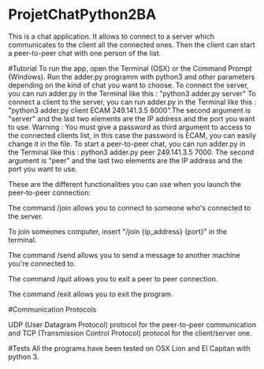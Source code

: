 # ProjetChatPython2BA
This is a chat application. It allows to connect to a server which communicates to the client all the connected ones. Then the client can start a peer-to-peer chat with one person of the list.

#Tutorial
To run the app, open the Terminal (OSX) or the Command Prompt (Windows). Run the adder.py programm with python3 and other parameters depending on the kind of chat you want to choose.
To connect the server, you can run adder.py in the Terminal like this : "python3 adder.py server"
To connect a client to the server, you can run adder.py in the Terminal like this : "python3 adder.py client ECAM 249.141.3.5 8000".The second argument is "server" and the last two elements are the IP address and the port you want to use.
Warning : You must give a password as third argument to access to the connected clients list, in this case the password is ECAM, you can easily change it in the file.
To start a peer-to-peer chat, you can run adder.py in the Terminal like this : python3 adder.py peer 249.141.3.5 7000. The second argument is "peer" and the last two elements are the IP address and the port you want to use.

These are the different functionalities you can use when you launch the peer-to-peer connection:

The command /join allows you to connect to someone who's connected to the server. 

To join someones computer, insert "/join {ip_address} {port}" in the terminal.

The command /send allows you to send a message to another machine you're connected to.

The command /quit allows you to exit a peer to peer connection.

The command /exit allows you to exit the program.

#Communication Protocols

UDP (User Datagram Protocol) protocol for the peer-to-peer communication and TCP (Transmission Control Protocol) protocol for the client/server one.

#Tests
All the programs have been tested on OSX Lion and El Capitan with python 3.
